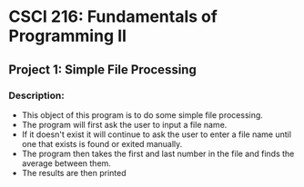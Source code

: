 # CSCI 216: Fundamentals of Programming II
## Project 1: Simple File Processing 
### Description:
* This object of this program is to do some simple file processing. 
* The program will first ask the user to input a file name. 
* If it doesn't exist it will continue to ask the user to enter a file name until one that exists is found or exited manually. 
* The program then takes the first and last number in the file and finds the average between them. 
* The results are then printed
